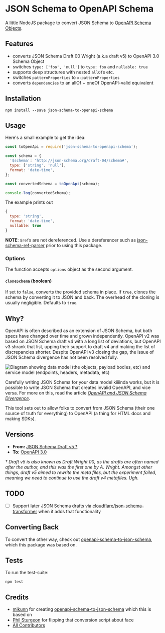# JSON Schema to OpenAPI Schema

A little NodeJS package to convert JSON Schema to [OpenAPI Schema Objects](https://swagger.io/specification/#schemaObject).

## Features

* converts JSON Schema Draft 00 Wright (a.k.a draft v5) to OpenAPI 3.0 Schema Object
* switches `type: ['foo', 'null']` to `type: foo` and `nullable: true`
* supports deep structures with nested `allOf`s etc.
* switches `patternProperties` to `x-patternProperties`
* converts `dependencies` to an allOf + oneOf OpenAPI-valid equivalent

## Installation

```
npm install --save json-schema-to-openapi-schema
```

## Usage

Here's a small example to get the idea:

```js
const toOpenApi = require('json-schema-to-openapi-schema');

const schema = {
  '$schema': 'http://json-schema.org/draft-04/schema#',
  type: ['string', 'null'],
  format: 'date-time',
};

const convertedSchema = toOpenApi(schema);

console.log(convertedSchema);
```

The example prints out

```js
{
  type: 'string',
  format: 'date-time',
  nullable: true
}
```

**NOTE**: `$ref`s are not dereferenced. Use a dereferencer such as [json-schema-ref-parser](https://www.npmjs.com/package/json-schema-ref-parser) prior to using this package.

### Options

The function accepts `options` object as the second argument.

#### `cloneSchema` (boolean)

If set to `false`, converts the provided schema in place. If `true`, clones the schema by converting it to JSON and back. The overhead of the cloning is usually negligible. Defaults to `true`.


## Why?

OpenAPI is often described as an extension of JSON Schema, but both specs have changed over time and grown independently. OpenAPI v2 was based on JSON Schema draft v4 with a long list of deviations, but OpenAPI v3 shrank that list, upping their support to draft v4 and making the list of discrepancies shorter. Despite OpenAPI v3 closing the gap, the issue of JSON Schema divergence has not been resolved fully.

![Diagram showing data model (the objects, payload bodies, etc) and service model (endpoints, headers, metadata, etc)](https://cdn-images-1.medium.com/max/1600/0*hijIL-3Xa5EFZ783.png)

Carefully writing JSON Schema for your data model kiiiinda works, but it is possible to write JSON Schema that creates invalid OpenAPI, and vice versa. For more on this, read the article [_OpenAPI and JSON Schema Divergence_](https://blog.apisyouwonthate.com/openapi-and-json-schema-divergence-part-1-1daf6678d86e).

This tool sets out to allow folks to convert from JSON Schema (their one source of truth for everything) to OpenAPI (a thing for HTML docs and making SDKs).

## Versions

- **From:** [JSON Schema Draft v5 †](http://json-schema.org/specification-links.html#draft-5)
- **To:** [OpenAPI 3.0](https://github.com/OAI/OpenAPI-Specification/blob/master/versions/3.0.1.md)

_† Draft v5 is also known as Draft Wright 00, as the drafts are often named after the author, and this was the first one by A. Wright. Amongst other things, draft v5 aimed to rewrite the meta files, but the experiment failed, meaning we need to continue to use the draft v4 metafiles. Ugh._

## TODO

- [ ] Support later JSON Schema drafts via [cloudflare/json-schema-transformer] when it adds that functionality

## Converting Back

To convert the other way, check out [openapi-schema-to-json-schema], which this package was based on.

## Tests

To run the test-suite:

```shell
npm test
```

## Credits

- [mikunn] for creating [openapi-schema-to-json-schema] which this is based on
- [Phil Sturgeon] for flipping that conversion script about face
- [All Contributors][link-contributors]

[mikunn]: https://github.com/mikunn
[Phil Sturgeon]: https://github.com/philsturgeon
[openapi-schema-to-json-schema]: https://github.com/mikunn/openapi-schema-to-json-schema
[link-contributors]: https://github.com/openapi-js/json-schema-to-openapi-schema/graphs/contributors
[cloudflare/json-schema-transformer]: https://github.com/cloudflare/json-schema-tools/blob/master/workspaces/json-schema-transform/README.md
